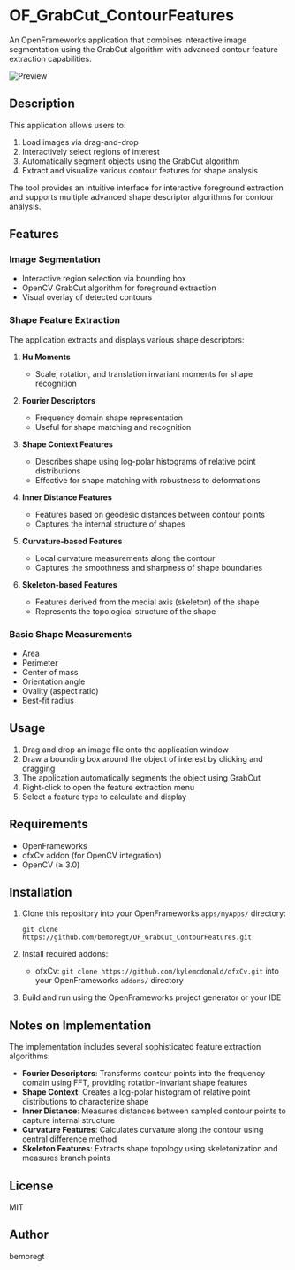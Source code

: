 # OF_GrabCut_ContourFeatures

An OpenFrameworks application that combines interactive image segmentation using the GrabCut algorithm with advanced contour feature extraction capabilities.

![Preview](preview.png)

## Description

This application allows users to:
1. Load images via drag-and-drop
2. Interactively select regions of interest
3. Automatically segment objects using the GrabCut algorithm
4. Extract and visualize various contour features for shape analysis

The tool provides an intuitive interface for interactive foreground extraction and supports multiple advanced shape descriptor algorithms for contour analysis.

## Features

### Image Segmentation
- Interactive region selection via bounding box
- OpenCV GrabCut algorithm for foreground extraction
- Visual overlay of detected contours

### Shape Feature Extraction
The application extracts and displays various shape descriptors:

1. **Hu Moments**
   - Scale, rotation, and translation invariant moments for shape recognition

2. **Fourier Descriptors**
   - Frequency domain shape representation
   - Useful for shape matching and recognition

3. **Shape Context Features**
   - Describes shape using log-polar histograms of relative point distributions
   - Effective for shape matching with robustness to deformations

4. **Inner Distance Features**
   - Features based on geodesic distances between contour points
   - Captures the internal structure of shapes

5. **Curvature-based Features**
   - Local curvature measurements along the contour
   - Captures the smoothness and sharpness of shape boundaries

6. **Skeleton-based Features**
   - Features derived from the medial axis (skeleton) of the shape
   - Represents the topological structure of the shape

### Basic Shape Measurements
- Area
- Perimeter
- Center of mass
- Orientation angle
- Ovality (aspect ratio)
- Best-fit radius

## Usage

1. Drag and drop an image file onto the application window
2. Draw a bounding box around the object of interest by clicking and dragging
3. The application automatically segments the object using GrabCut
4. Right-click to open the feature extraction menu
5. Select a feature type to calculate and display

## Requirements

- OpenFrameworks
- ofxCv addon (for OpenCV integration)
- OpenCV (≥ 3.0)

## Installation

1. Clone this repository into your OpenFrameworks `apps/myApps/` directory:
   ```
   git clone https://github.com/bemoregt/OF_GrabCut_ContourFeatures.git
   ```

2. Install required addons:
   - ofxCv: `git clone https://github.com/kylemcdonald/ofxCv.git` into your OpenFrameworks `addons/` directory

3. Build and run using the OpenFrameworks project generator or your IDE

## Notes on Implementation

The implementation includes several sophisticated feature extraction algorithms:

- **Fourier Descriptors**: Transforms contour points into the frequency domain using FFT, providing rotation-invariant shape features
- **Shape Context**: Creates a log-polar histogram of relative point distributions to characterize shape
- **Inner Distance**: Measures distances between sampled contour points to capture internal structure
- **Curvature Features**: Calculates curvature along the contour using central difference method
- **Skeleton Features**: Extracts shape topology using skeletonization and measures branch points

## License

MIT

## Author

bemoregt